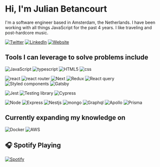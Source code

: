 # Hi, I'm Julian Betancourt

I'm a software engineer based in Amsterdam, the Netherlands. I have been working with all things JavaScript for the past 4 years. I like traveling and post-hardcore music.

[![Twitter](https://img.shields.io/badge/Twitter-%231DA1F2.svg?&style=flat-square&logo=twitter&logoColor=white)](https://twitter.com/juliian41) [![LinkedIn](https://img.shields.io/badge/LinkedIn-%230077B5.svg?&style=flat-square&logo=linkedin&logoColor=white)](https://linkedin.com/in/julian-betancourt) [![Website](https://img.shields.io/badge/website-blue?style=flat-square&logo=Next.js&logoColor=white)](https://julianbetancourt.co)

## Tools I can leverage to solve problems include

![ JavaScript](https://img.shields.io/badge/_JavaScript-black?style=for-the-badge&logo=javascript) ![typescript](https://img.shields.io/badge/typescript-black?style=for-the-badge&logo=typescript)
 ![HTML5](https://img.shields.io/badge/HTML5-black?style=for-the-badge&logo=html5) ![css](https://img.shields.io/badge/css-black?style=for-the-badge&logo=css3)

![react](https://img.shields.io/badge/react-black?style=for-the-badge&logo=react) ![react router](https://img.shields.io/badge/react_router-black?style=for-the-badge&logo=react+router) ![Next](https://img.shields.io/badge/Next-black?style=for-the-badge&logo=next.js) ![Redux](https://img.shields.io/badge/Redux-black?style=for-the-badge&logo=redux) ![React query](https://img.shields.io/badge/React_query-black?style=for-the-badge&logo=react+query) ![Styled components](https://img.shields.io/badge/Styled_components-black?style=for-the-badge&logo=styled+components) ![Gatsby](https://img.shields.io/badge/Gatsby-black?style=for-the-badge&logo=gatsby)

![Jest](https://img.shields.io/badge/Jest-black?style=for-the-badge&logo=jest) ![Testing library](https://img.shields.io/badge/Testing_library-black?style=for-the-badge&logo=testing+library) ![Cypress](https://img.shields.io/badge/Cypress-black?style=for-the-badge&logo=cypress)

![Node](https://img.shields.io/badge/Node-black?style=for-the-badge&logo=node.js) ![Express](https://img.shields.io/badge/Express-black?style=for-the-badge&logo=express) ![Nestjs](https://img.shields.io/badge/Nestjs-black?style=for-the-badge&logo=Nestjs) ![mongo](https://img.shields.io/badge/mongo-black?style=for-the-badge&logo=Mongodb) ![Graphql](https://img.shields.io/badge/Graphql-black?style=for-the-badge&logo=graphql) ![Apollo](https://img.shields.io/badge/Apollo-black?style=for-the-badge&logo=apollo+graphql) ![Prisma](https://img.shields.io/badge/Prisma-black?style=for-the-badge&logo=prisma)

## Currently expanding my knowledge on

![Docker](https://img.shields.io/badge/Docker-black?style=for-the-badge&logo=docker) ![AWS](https://img.shields.io/badge/AWS-black?style=for-the-badge&logo=amazon+aws)



## :headphones: Spotify Playing

[![Spotify](https://julianbetancourt.co/api/spotify-last-song)](https://open.spotify.com/user/juliian41)

